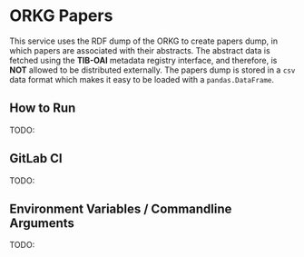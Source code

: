# ORKG Papers

This service uses the RDF dump of the ORKG to create papers dump, in which papers
are associated with their abstracts. The abstract data is fetched using the **TIB-OAI**
metadata registry interface, and therefore, is **NOT** allowed to be distributed externally.
The papers dump is stored in a ``csv`` data format which makes it easy to be loaded with
a ``pandas.DataFrame``.

## How to Run

TODO:

## GitLab CI

TODO:

## Environment Variables / Commandline Arguments

TODO: